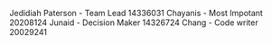 Jedidiah Paterson - Team Lead 14336031
Chayanis - Most Impotant 20208124
Junaid - Decision Maker 14326724
Chang - Code writer 20029241
